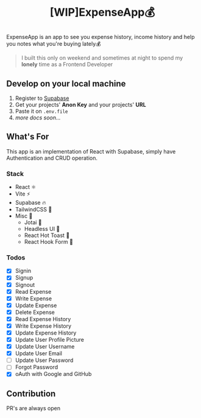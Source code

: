 # <p align="center">**[WIP]ExpenseApp💰**</p>

ExpenseApp is an app to see you expense history, income history and help you notes what you're buying lately💰

> I built this only on weekend and sometimes at night to spend my **lonely** time as a Frontend Developer

## Develop on your local machine

1. Register to [Supabase](https://supabase.com)
2. Get your projects' **Anon Key** and your projects' **URL**
3. Paste it on `.env.file`
4. _more docs soon..._

## What's For

This app is an implementation of React with Supabase, simply have Authentication and CRUD operation.

### Stack

- React ⚛️
- Vite ⚡
- Supabase 🔥
- TailwindCSS 💨
- Misc 🔌
  - Jotai 👻
  - Headless UI 🔋
  - React Hot Toast 🔔
  - React Hook Form 📃

### Todos

- [x] Signin
- [x] Signup
- [x] Signout
- [x] Read Expense
- [x] Write Expense
- [x] Update Expense
- [x] Delete Expense
- [x] Read Expense History
- [x] Write Expense History
- [x] Update Expense History
- [x] Update User Profile Picture
- [x] Update User Username
- [x] Update User Email
- [ ] Update User Password
- [ ] Forgot Password
- [x] oAuth with Google and GitHub

## Contribution

PR's are always open
